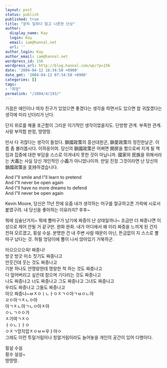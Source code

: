 ```yaml
---
layout: post
status: publish
published: true
title: "문득 일하다 말고 나른한 단상"
author:
  display_name: Kay
  login: Kay
  email: iam@hannal.net
  url: ''
author_login: Kay
author_email: iam@hannal.net
wordpress_id: 156
wordpress_url: http://blog.hannal.com/wp/?p=156
date: '2004-04-12 16:34:50 +0900'
date_gmt: '2004-04-12 07:34:50 +0900'
categories: []
tags:
- "희망"
permalink: "/2004/4/193/"
---
```

<p>가끔은 애인이나 여자 친구가 있었으면 좋겠다는 생각을 하면서도 있으면 참 귀찮겠다는 생각에 미리 넌더리가 난다.</p>
<p>단지 위로를 해줄 포근함이 그리운 이기적인 생각이었을지도. 단방향 관계. 부족한 관계. 사랑 부적합 판정, 땅땅땅.</p>
<p>만사 다 귀찮다는 생각이 들었다. 鎖國政策의 흥선대원군, 鎖愛政策의 정진한날군. 이름 좀 불러봅시다. 이하응이여. 당신의 鎖國政策은 어쩌면 開房을 함으로써 지게 될 책임과 집중에 대한 부담을 스스로 이겨내지 못한 것이 아닙니까. 國家와 民族을 위해서라는 大義는 사실 당신 개인적인 小義가 아니었나이까. 만일 진정 그것이라면 난 당신의 鎖國政策을 支持하겠습니다.</p>
<p>And I"ll smile and I"ll learn to pretend<br />
And I"ll never be open again<br />
And I"ll have no more dreams to defend<br />
And I"ll never be open again</p>
<p>Kevin Moore, 당신은 11년 전에 요즘 내가 생각하는 어구를 절규하고픈 가락에 시로서 붙였구려. 내 당신을 좋아하는 이유라지? 후후~</p>
<p>뭐에 심술난거지~ 뭐에 뿔따구가 났기에 짜증이 난 상태일까나~ 조금만 더 짜증나면 이성으로 제어 안될 거 같구만. 완화 완화. 내가 어디에서 왜 이리 짜증을 느끼게 된 건지 전혀 모르겠고, 횡설 수설. 분명한 건 내 주변 사람 때문이 아닌, 뜬금없이 지 스스로 뿔따구 났다는 것. 하필 엉덩이에 뿔이 나서 앉아있기 거북하군.</p>
<p>아으으으으윽! 짜증나!<br />
방긋 방긋 미소 짓기도 짜증나고<br />
안웃긴데 웃는 것도 짜증나고<br />
기분 하나도 안명랑한데 명랑한 척 하는 것도 짜증나고<br />
다 엎어버리고 싶은데 참으며 기다리는 것도 짜증나고<br />
나도 짜증나고 너도 짜증나고 그도 짜증나고 그녀도 짜증나고<br />
우리도 짜증나고 그들도 짜증나고<br />
아으 짜증나~ㅂㅈㅇㅣㄴㅏㅇㅈㄱㅇ아ㄱㅂㅇㄴ아<br />
ㄹㅇ아ㄱㅈㄴㅇ아<br />
아ㄱㅈㄴ아ㄱㄴㅇ아ㅈ아<br />
ㅇㄴㄱㅇㅇ가<br />
ㅈ가여ㄱㅈㅇ<br />
ㅏㅇㄴㅣㅏㅇ<br />
ㅇㅈㄱ앙지압ㅈㅇㅂㅆ우ㅏ아ㅇ<br />
그래도 이런 투덜거림이나 칭얼거림이라도 늘어놓을 개인의 공간이 있어 다행이다.</p>
<p>횡설 수설<br />
횡수 설설~<br />
땅땅땅.</p>
